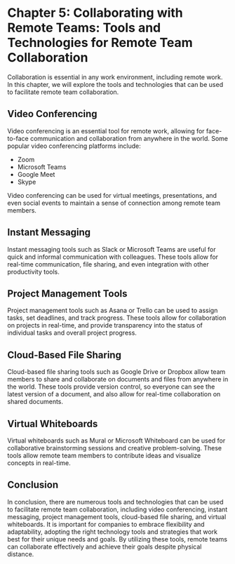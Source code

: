 Chapter 5: Collaborating with Remote Teams: Tools and Technologies for Remote Team Collaboration
================================================================================================

Collaboration is essential in any work environment, including remote work. In this chapter, we will explore the tools and technologies that can be used to facilitate remote team collaboration.

Video Conferencing
------------------

Video conferencing is an essential tool for remote work, allowing for face-to-face communication and collaboration from anywhere in the world. Some popular video conferencing platforms include:

* Zoom
* Microsoft Teams
* Google Meet
* Skype

Video conferencing can be used for virtual meetings, presentations, and even social events to maintain a sense of connection among remote team members.

Instant Messaging
-----------------

Instant messaging tools such as Slack or Microsoft Teams are useful for quick and informal communication with colleagues. These tools allow for real-time communication, file sharing, and even integration with other productivity tools.

Project Management Tools
------------------------

Project management tools such as Asana or Trello can be used to assign tasks, set deadlines, and track progress. These tools allow for collaboration on projects in real-time, and provide transparency into the status of individual tasks and overall project progress.

Cloud-Based File Sharing
------------------------

Cloud-based file sharing tools such as Google Drive or Dropbox allow team members to share and collaborate on documents and files from anywhere in the world. These tools provide version control, so everyone can see the latest version of a document, and also allow for real-time collaboration on shared documents.

Virtual Whiteboards
-------------------

Virtual whiteboards such as Mural or Microsoft Whiteboard can be used for collaborative brainstorming sessions and creative problem-solving. These tools allow remote team members to contribute ideas and visualize concepts in real-time.

Conclusion
----------

In conclusion, there are numerous tools and technologies that can be used to facilitate remote team collaboration, including video conferencing, instant messaging, project management tools, cloud-based file sharing, and virtual whiteboards. It is important for companies to embrace flexibility and adaptability, adopting the right technology tools and strategies that work best for their unique needs and goals. By utilizing these tools, remote teams can collaborate effectively and achieve their goals despite physical distance.


